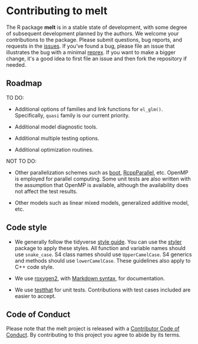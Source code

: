# Contributing to melt 

The R package **melt** is in a stable state of development, with some degree of subsequent development planned by the authors. 
We welcome your contributions to the package. 
Please submit questions, bug reports, and requests in the [issues](https://github.com/markean/melt/issues).
If you’ve found a bug, please file an issue that illustrates the bug with a minimal [reprex](https://www.tidyverse.org/help/#reprex).
If you want to make a bigger change, it's a good idea to first file an issue and then fork the repository if needed.

## Roadmap
TO DO:

- Additional options of families and link functions for `el_glm()`. Specifically, `quasi` family is our current priority.

- Additional model diagnostic tools.

- Additional multiple testing options.

- Additional optimization routines.

NOT TO DO:

- Other parallelization schemes such as [boot](https://cran.r-project.org/web/packages/boot/index.html), [RcppParallel](https://cran.r-project.org/web/packages/RcppParallel/index.html), etc. 
OpenMP is employed for parallel computing. Some unit tests are also written with the assumption that OpenMP is available, although the availability does not affect the test results. 

- Other models such as linear mixed models, generalized additive model, etc.


## Code style
- We generally follow the tidyverse [style guide](https://style.tidyverse.org). 
You can use the [styler](https://CRAN.R-project.org/package=styler) package to apply these styles. 
All function and variable names should use `snake_case`. 
S4 class names should use `UpperCamelCase`. 
S4 generics and methods should use `lowerCamelCase`. 
These guidelines also apply to C++ code style.

- We use [roxygen2](https://cran.r-project.org/package=roxygen2), 
with [Markdown syntax](https://cran.r-project.org/web/packages/roxygen2/vignettes/rd-formatting.html), 
for documentation.  

- We use [testthat](https://cran.r-project.org/package=testthat) for unit tests. 
Contributions with test cases included are easier to accept.  

## Code of Conduct
Please note that the melt project is released with a [Contributor Code of Conduct](CODE_OF_CONDUCT.md). 
By contributing to this project you agree to abide by its terms.
